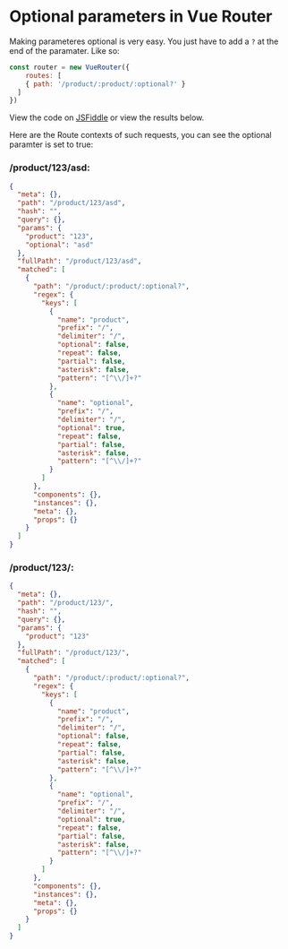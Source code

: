 # Optional parameters in Vue Router

Making parameteres optional is very easy. You just have to add a `?` at the end of the paramater. Like so:

```js
const router = new VueRouter({
	routes: [
  	{ path: '/product/:product/:optional?' }
  ]
})

```
View the code on [JSFiddle](https://jsfiddle.net/arshad115/kqsu27er/) or view the results below.

Here are the Route contexts of such requests, you can see the optional paramter is set to true:
### /product/123/asd:
```json
{
  "meta": {},
  "path": "/product/123/asd",
  "hash": "",
  "query": {},
  "params": {
    "product": "123",
    "optional": "asd"
  },
  "fullPath": "/product/123/asd",
  "matched": [
    {
      "path": "/product/:product/:optional?",
      "regex": {
        "keys": [
          {
            "name": "product",
            "prefix": "/",
            "delimiter": "/",
            "optional": false,
            "repeat": false,
            "partial": false,
            "asterisk": false,
            "pattern": "[^\\/]+?"
          },
          {
            "name": "optional",
            "prefix": "/",
            "delimiter": "/",
            "optional": true,
            "repeat": false,
            "partial": false,
            "asterisk": false,
            "pattern": "[^\\/]+?"
          }
        ]
      },
      "components": {},
      "instances": {},
      "meta": {},
      "props": {}
    }
  ]
}
```

### /product/123/:
```json
{
  "meta": {},
  "path": "/product/123/",
  "hash": "",
  "query": {},
  "params": {
    "product": "123"
  },
  "fullPath": "/product/123/",
  "matched": [
    {
      "path": "/product/:product/:optional?",
      "regex": {
        "keys": [
          {
            "name": "product",
            "prefix": "/",
            "delimiter": "/",
            "optional": false,
            "repeat": false,
            "partial": false,
            "asterisk": false,
            "pattern": "[^\\/]+?"
          },
          {
            "name": "optional",
            "prefix": "/",
            "delimiter": "/",
            "optional": true,
            "repeat": false,
            "partial": false,
            "asterisk": false,
            "pattern": "[^\\/]+?"
          }
        ]
      },
      "components": {},
      "instances": {},
      "meta": {},
      "props": {}
    }
  ]
}
```

